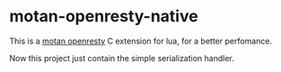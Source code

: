 # motan-openresty-native

This is a [motan openresty](https://github.com/weibocom/motan-openresty) C extension for lua, for a better perfomance.

Now this project just contain the simple serialization handler.
